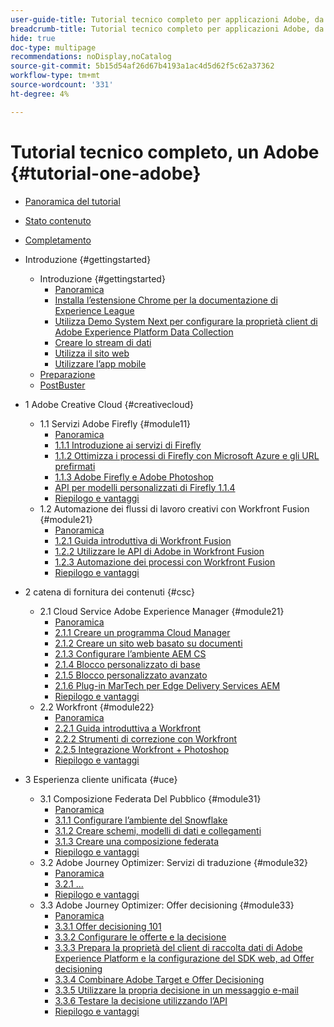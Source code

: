 ```yaml
---
user-guide-title: Tutorial tecnico completo per applicazioni Adobe, da Creative Cloud a Experience Cloud
breadcrumb-title: Tutorial tecnico completo per applicazioni Adobe, da Creative Cloud a Experience Cloud
hide: true
doc-type: multipage
recommendations: noDisplay,noCatalog
source-git-commit: 5b15d54af26d67b4193a1ac4d5d62f5c62a37362
workflow-type: tm+mt
source-wordcount: '331'
ht-degree: 4%

---
```



# Tutorial tecnico completo, un Adobe {#tutorial-one-adobe}

+ [Panoramica del tutorial](/help/tutorial-one-adobe/overview.md)
+ [Stato contenuto](/help/tutorial-one-adobe/status.md)
+ [Completamento](/help/tutorial-one-adobe/completion.md)

+ Introduzione {#gettingstarted}
   + Introduzione {#gettingstarted}
      + [Panoramica](/help/tutorial-one-adobe/modules/getting-started/gettingstarted/getting-started.md)
      + [Installa l’estensione Chrome per la documentazione di Experience League](/help/tutorial-one-adobe/modules/getting-started/gettingstarted/ex1.md)
      + [Utilizza Demo System Next per configurare la proprietà client di Adobe Experience Platform Data Collection](/help/tutorial-one-adobe/modules/getting-started/gettingstarted/ex2.md)
      + [Creare lo stream di dati](/help/tutorial-one-adobe/modules/getting-started/gettingstarted/ex3.md)
      + [Utilizza il sito web](/help/tutorial-one-adobe/modules/getting-started/gettingstarted/ex4.md)
      + [Utilizzare l’app mobile](/help/tutorial-one-adobe/modules/getting-started/gettingstarted/ex5.md)
   + [Preparazione](/help/tutorial-one-adobe/prework.md)
   + [PostBuster](/help/tutorial-one-adobe/postbuster.md)

+ 1 Adobe Creative Cloud {#creativecloud}
   + 1.1 Servizi Adobe Firefly {#module11}
      + [Panoramica](/help/tutorial-one-adobe/modules/creative-cloud/module1.1/firefly-services.md)
      + [1.1.1 Introduzione ai servizi di Firefly](/help/tutorial-one-adobe/modules/creative-cloud/module1.1/ex1.md)
      + [1.1.2 Ottimizza i processi di Firefly con Microsoft Azure e gli URL prefirmati](/help/tutorial-one-adobe/modules/creative-cloud/module1.1/ex2.md)
      + [1.1.3 Adobe Firefly e Adobe Photoshop](/help/tutorial-one-adobe/modules/creative-cloud/module1.1/ex3.md)
      + [API per modelli personalizzati di Firefly 1.1.4](/help/tutorial-one-adobe/modules/creative-cloud/module1.1/ex4.md)
      + [Riepilogo e vantaggi](/help/tutorial-one-adobe/modules/creative-cloud/module1.1/summary.md)
   + 1.2 Automazione dei flussi di lavoro creativi con Workfront Fusion {#module21}
      + [Panoramica](/help/tutorial-one-adobe/modules/creative-cloud/module1.2/automation.md)
      + [1.2.1 Guida introduttiva di Workfront Fusion](/help/tutorial-one-adobe/modules/creative-cloud/module1.2/ex1.md)
      + [1.2.2 Utilizzare le API di Adobe in Workfront Fusion](/help/tutorial-one-adobe/modules/creative-cloud/module1.2/ex2.md)
      + [1.2.3 Automazione dei processi con Workfront Fusion](/help/tutorial-one-adobe/modules/creative-cloud/module1.2/ex3.md)
      + [Riepilogo e vantaggi](/help/tutorial-one-adobe/modules/creative-cloud/module1.2/summary.md)

+ 2 catena di fornitura dei contenuti {#csc}
   + 2.1 Cloud Service Adobe Experience Manager {#module21}
      + [Panoramica](/help/tutorial-one-adobe/modules/csc/module2.1/aemcs.md)
      + [2.1.1 Creare un programma Cloud Manager](/help/tutorial-one-adobe/modules/csc/module2.1/ex1.md)
      + [2.1.2 Creare un sito web basato su documenti](/help/tutorial-one-adobe/modules/csc/module2.1/ex2.md)
      + [2.1.3 Configurare l’ambiente AEM CS](/help/tutorial-one-adobe/modules/csc/module2.1/ex3.md)
      + [2.1.4 Blocco personalizzato di base](/help/tutorial-one-adobe/modules/csc/module2.1/ex4.md)
      + [2.1.5 Blocco personalizzato avanzato](/help/tutorial-one-adobe/modules/csc/module2.1/ex5.md)
      + [2.1.6 Plug-in MarTech per Edge Delivery Services AEM](/help/tutorial-one-adobe/modules/csc/module2.1/ex6.md)
      + [Riepilogo e vantaggi](/help/tutorial-one-adobe/modules/csc/module2.1/summary.md)
   + 2.2 Workfront {#module22}
      + [Panoramica](/help/tutorial-one-adobe/modules/csc/module2.2/workfront.md)
      + [2.2.1 Guida introduttiva a Workfront](/help/tutorial-one-adobe/modules/csc/module2.2/ex1.md)
      + [2.2.2 Strumenti di correzione con Workfront](/help/tutorial-one-adobe/modules/csc/module2.2/ex2.md)
      + [2.2.5 Integrazione Workfront + Photoshop](/help/tutorial-one-adobe/modules/csc/module2.2/ex5.md)
      + [Riepilogo e vantaggi](/help/tutorial-one-adobe/modules/csc/module2.2/summary.md)

+ 3 Esperienza cliente unificata {#uce}
   + 3.1 Composizione Federata Del Pubblico {#module31}
      + [Panoramica](/help/tutorial-one-adobe/modules/uce/module3.1/fac.md)
      + [3.1.1 Configurare l’ambiente del Snowflake](/help/tutorial-one-adobe/modules/uce/module3.1/ex1.md)
      + [3.1.2 Creare schemi, modelli di dati e collegamenti](/help/tutorial-one-adobe/modules/uce/module3.1/ex2.md)
      + [3.1.3 Creare una composizione federata](/help/tutorial-one-adobe/modules/uce/module3.1/ex3.md)
      + [Riepilogo e vantaggi](/help/tutorial-one-adobe/modules/uce/module3.1/summary.md)
   + 3.2 Adobe Journey Optimizer: Servizi di traduzione {#module32}
      + [Panoramica](/help/tutorial-one-adobe/modules/uce/module3.2/ajotranslationsvcs.md)
      + [3.2.1 ...](/help/tutorial-one-adobe/modules/uce/module3.2/ex1.md)
      + [Riepilogo e vantaggi](/help/tutorial-one-adobe/modules/uce/module3.2/summary.md)
   + 3.3 Adobe Journey Optimizer: Offer decisioning {#module33}
      + [Panoramica](/help/tutorial-one-adobe/modules/uce/module3.3/offer-decisioning.md)
      + [3.3.1 Offer decisioning 101](/help/tutorial-one-adobe/modules/uce/module3.3/ex1.md)
      + [3.3.2 Configurare le offerte e la decisione](/help/tutorial-one-adobe/modules/uce/module3.3/ex2.md)
      + [3.3.3 Prepara la proprietà del client di raccolta dati di Adobe Experience Platform e la configurazione del SDK web, ad Offer decisioning](/help/tutorial-one-adobe/modules/uce/module3.3/ex3.md)
      + [3.3.4 Combinare Adobe Target e Offer Decisioning](/help/tutorial-one-adobe/modules/uce/module3.3/ex4.md)
      + [3.3.5 Utilizzare la propria decisione in un messaggio e-mail](/help/tutorial-one-adobe/modules/uce/module3.3/ex5.md)
      + [3.3.6 Testare la decisione utilizzando l’API](/help/tutorial-one-adobe/modules/uce/module3.3/ex6.md)
      + [Riepilogo e vantaggi](/help/tutorial-one-adobe/modules/uce/module3.3/summary.md)

